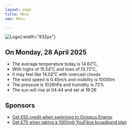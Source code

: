```yaml
---
layout: page
title: Menu
seo: Menu

---
```


![Logo](/images/logo.jpg){:width="832px"}

<!-- weather_marker starts -->
## On Monday, 28 April 2025

- The average temperature today is 14.62˚C,
- With highs of 15.54˚C and lows of 13.72˚C,
- It may feel like 14.02˚C with overcast clouds
- The wind speed is 0.45m/s and visibility is 10000m
- The pressure is 1026hPa and humidity is 72%
- The sun will rise at 04:44 and set at 19:26

<!-- weather_marker ends -->

## Sponsors

- [Get £50 credit when switching to Octopus Energy](https://bit.ly/3oD1nnS)
- [Get £75 when taking a 1000mb YouFibre broadband plan](https://aklam.io/91zWhU?)
